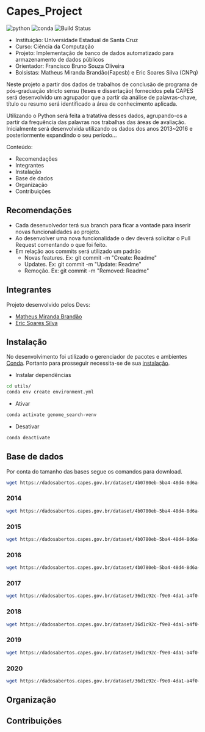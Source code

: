 # Capes_Project
![python](https://img.shields.io/pypi/pyversions/Conda)
![conda](https://img.shields.io/conda/v/conda-forge/python)
![Build Status](https://travis-ci.org/joemccann/dillinger.svg?branch=master)

- Instituição: Universidade Estadual de Santa Cruz
- Curso: Ciência da Computação
- Projeto: Implementação de banco de dados automatizado para armazenamento de dados públicos
- Orientador: Francisco Bruno Souza Oliveira
- Bolsistas: Matheus Miranda Brandão(Fapesb) e Eric Soares Silva (CNPq)

Neste projeto a partir dos dados de trabalhos de conclusão de programa de pós-graduação stricto sensu (teses e dissertação) fornecidos pela CAPES será desenvolvido um agrupador que a partir da análise de palavras-chave, título ou resumo será identificado a área de conhecimento aplicada.

Utilizando o Python será feita a tratativa desses dados, agrupando-os a partir da frequência das palavras nos trabalhas das áreas de avaliação. Inicialmente será desenvolvida utilizando os dados dos anos 2013~2016 e posteriormente expandindo o seu período...

Conteúdo:
- Recomendações
- Integrantes
- Instalação
- Base de dados
- Organização
- Contribuições

## Recomendações
- Cada desenvolvedor terá sua branch para ficar a vontade para inserir novas funcionalidades ao projeto.
- Ao desenvolver uma nova funcionalidade o dev deverá solicitar o Pull Request comentando o que foi feito.
- Em relação aos commits será utilizado um padrão
    - Novas features. Ex: git commit -m "Create: Readme"
    - Updates. Ex: git commit -m "Update: Readme"
    - Remoção. Ex: git commit -m "Removed: Readme"

## Integrantes
Projeto desenvolvido pelos Devs:

- [Matheus Miranda Brandão](https://github.com/MatBrands)
- [Eric Soares Silva](https://github.com/Ericsx2)

## Instalação
No desenvolvimento foi utilizado o gerenciador de pacotes e ambientes [Conda](https://conda.io/). Portanto para prosseguir necessita-se de sua [instalação](https://conda.io/projects/conda/en/latest/user-guide/install/index.html).

- Instalar dependências
```sh
cd utils/
conda env create environment.yml
```

- Ativar
```sh
conda activate genome_search-venv
```

- Desativar
```sh
conda deactivate
```

## Base de dados
Por conta do tamanho das bases segue os comandos para download.

```sh
wget https://dadosabertos.capes.gov.br/dataset/4b0780eb-5ba4-48d4-8d6a-0b77c56f2fd7/resource/49155638-ffc6-4782-a3ca-489bb4345324/download/br-capes-btd-2013a2016-2017-12-01_2013.csv
```

### 2014
```sh
wget https://dadosabertos.capes.gov.br/dataset/4b0780eb-5ba4-48d4-8d6a-0b77c56f2fd7/resource/bf1a79a5-ac49-44e8-b4a5-eca30fb48174/download/br-capes-btd-2013a2016-2017-12-01_2014.csv
```

### 2015
```sh
wget https://dadosabertos.capes.gov.br/dataset/4b0780eb-5ba4-48d4-8d6a-0b77c56f2fd7/resource/e4e2325f-6638-42b3-b801-03c418970a9e/download/br-capes-btd-2013a2016-2017-12-01_2015.csv
```

### 2016
```sh
wget https://dadosabertos.capes.gov.br/dataset/4b0780eb-5ba4-48d4-8d6a-0b77c56f2fd7/resource/7403d9ac-0e71-4539-bc44-8d7aa7b8f452/download/br-capes-btd-2013a2016-2017-12-01_2016.csv
```

### 2017
```sh
wget https://dadosabertos.capes.gov.br/dataset/36d1c92c-f9e0-4da1-a4f0-633e6ebefe03/resource/902bd63b-137f-4090-89e9-cab94f12c41d/download/br-capes-btd-2017a2020-2021-12-03_2017.csv
```

### 2018
```sh
wget https://dadosabertos.capes.gov.br/dataset/36d1c92c-f9e0-4da1-a4f0-633e6ebefe03/resource/638668a6-07da-4c7e-8aab-9044ae3cc753/download/br-capes-btd-2017a2020-2021-12-03_2018.csv
```

### 2019
```sh
wget https://dadosabertos.capes.gov.br/dataset/36d1c92c-f9e0-4da1-a4f0-633e6ebefe03/resource/8f4f2bce-2744-460a-8f14-f1648c7a16df/download/br-capes-btd-2017a2020-2021-12-03_2019.csv
```

### 2020
```sh
wget https://dadosabertos.capes.gov.br/dataset/36d1c92c-f9e0-4da1-a4f0-633e6ebefe03/resource/e37df31a-f250-4405-8b21-ca7e5c7c1696/download/br-capes-btd-2017a2020-2021-12-03_2020.csv
```

## Organização

## Contribuições